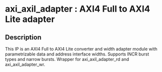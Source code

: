 # axi_axil_adapter : AXI4 Full to AXI4 Lite adapter

## Description

This IP is an AXI4 Full to AXI4 Lite converter and width adapter module with parametrizable data and address interface widths. Supports INCR burst types and narrow bursts. Wrapper for axi_axil_adapter_rd and axi_axil_adapter_wr.